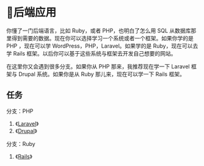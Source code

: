 # 后端应用

你懂了一门后端语言，比如 Ruby，或者 PHP，也明白了怎么用 SQL 从数据库那里得到需要的数据。现在你可以选择学习一个系统或者一个框架。如果你学的是 PHP ，现在可以学 WordPress，PHP，Laravel。如果学的是 Ruby，现在可以去学 Rails 框架。以后你可以基于这些系统与框架去开发自己想要的网站。

在这里你又会遇到很多分支。如果你从 PHP 那来，我推荐现在学一下 Laravel 框架与 Drupal 系统。如果你是从 Ruby 那儿来，现在可以学一下 Rails 框架。

## 任务

分支：PHP

1. 《[Laravel](https://ninghao.net/package/laravel?a=51729)》
2. 《[Drupal](https://ninghao.net/package/drupal?a=51729)》

分支：Ruby

1. 《[Rails](https://ninghao.net/package/rails?a=51729)》



